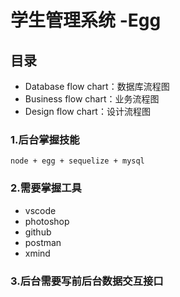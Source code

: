 # 学生管理系统 -Egg
## 目录
* Database flow chart：数据库流程图
* Business flow chart：业务流程图
* Design flow chart：设计流程图
### 1.后台掌握技能
    node + egg + sequelize + mysql
### 2.需要掌握工具
* vscode
* photoshop
* github
* postman
* xmind
### 3.后台需要写前后台数据交互接口
